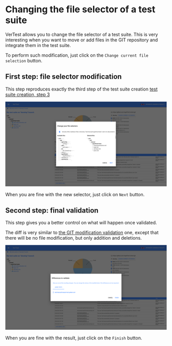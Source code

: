 # Changing the file selector of a test suite

VerTest allows you to change the file selector of a test suite. This is very interesting when you want
to move or add files in the GIT repository and integrate them in the test suite.

To perform such modification, just click on the `Change current file selection` button.

## First step: file selector modification

This step reproduces exactly the third step of the test suite creation [test suite creation, step 3](create-test-suite.md#Step-3:-selecting-the-files-to-track-and-display)

![file selector step 1](../assets/file-selector-modification-1-en.png)

When you are fine with the new selector, just click on `Next` button.

## Second step: final validation

This step gives you a better control on what will happen once validated.

The diff is very similar to [the GIT modification validation](git-branch-modification.md#What-if-the-branch-are-so-different-that-test-files-change-?)
one, except that there will be no file modification, but only addition and deletions.

![file selector step 2](../assets/file-selector-modification-2-en.png)

When you are fine with the result, just click on the `Finish` button.
